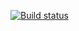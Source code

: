 [![Build status](https://ci.appveyor.com/api/projects/status/32sauwo84577gfn2?svg=true)](https://ci.appveyor.com/project/EleonoraPopushoi/allure-project)